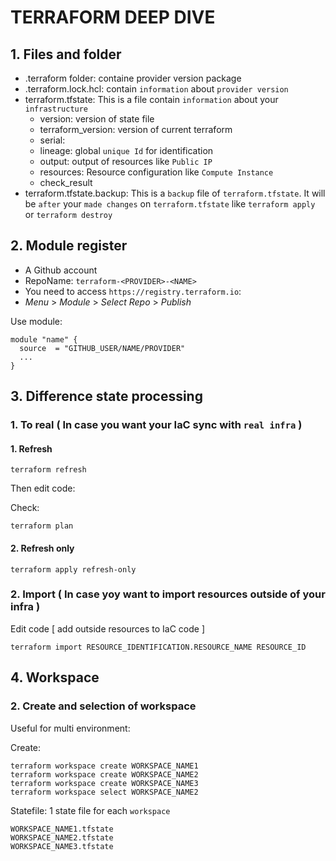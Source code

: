 # TERRAFORM DEEP DIVE

## 1. Files and folder
* .terraform folder: containe provider version package
* .terraform.lock.hcl: contain `information` about `provider version`
* terraform.tfstate: This is a file contain `information` about your `infrastructure`
  * version: version of state file
  * terraform_version: version of current terraform
  * serial: 
  * lineage: global `unique Id` for identification
  * output: output of resources like `Public IP`
  * resources: Resource configuration like `Compute Instance`
  * check_result
* terraform.tfstate.backup: This is a `backup` file of `terraform.tfstate`. It will be `after` your `made changes` on `terraform.tfstate` like `terraform apply` or `terraform destroy`

## 2. Module register
* A Github account
* RepoName: `terraform-<PROVIDER>-<NAME>`
* You need to access `https://registry.terraform.io`:
* *Menu* > *Module* > *Select Repo* > *Publish*

Use module:
```
module "name" {
  source  = "GITHUB_USER/NAME/PROVIDER"
  ...
}
```

## 3. Difference state processing
### 1. To real ( In case you want your IaC sync with `real infra` )
#### 1. Refresh
```
terraform refresh
```
Then edit code:

Check:
```
terraform plan
```

#### 2. Refresh only
```
terraform apply refresh-only
```

### 2. Import ( In case yoy want to import resources outside of your infra )
Edit code [ add outside resources to IaC code ]
```
terraform import RESOURCE_IDENTIFICATION.RESOURCE_NAME RESOURCE_ID
```

## 4. Workspace
### 2. Create and selection of workspace
Useful for multi environment:

Create:
```
terraform workspace create WORKSPACE_NAME1
terraform workspace create WORKSPACE_NAME2
terraform workspace create WORKSPACE_NAME3
terraform workspace select WORKSPACE_NAME2
```

Statefile: 1 state file for each `workspace`
```
WORKSPACE_NAME1.tfstate
WORKSPACE_NAME2.tfstate
WORKSPACE_NAME3.tfstate
```
